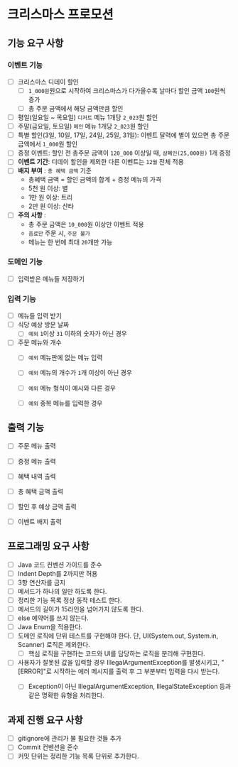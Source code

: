 # 크리스마스 프로모션

## 기능 요구 사항

### 이벤트 기능

- [ ] 크리스마스 디데이 할인
  - [ ] `1_000원`원으로 시작하여 크리스마스가 다가올수록 날마다 할인 금액 `100`원씩 증가
  - [ ] 총 주문 금액에서 해당 금액만큼 할인
- [ ] 평일(일요일 ~ 목요일) `디저트` 메뉴 1개당 `2_023`원 할인 
- [ ] 주말(금요일, 토요일) `메인` 메뉴 1개당 `2_023`원 할인
- [ ] 특별 할인(3일, 10일, 17일, 24일, 25일, 31일): 이벤트 달력에 별이 있으면 총 주문 금액에서 `1_000`원 할인
- [ ] 증정 이벤트: 할인 전 총주문 금액이 `120_000` 이상일 때, `샴폐인(25,000원)` 1개 증정
- [ ] **이벤트 기간**: 디데이 할인을 제외한 다른 이벤트는 `12월` 전체 적용
- [ ] **배지 부여** : `총 혜택 금액` 기준 
  - 총혜택 금액 = 할인 금액의 합계 + 증정 메뉴의 가격 
  - 5천 원 이상: 별
  - 1만 원 이상: 트리
  - 2만 원 이상: 산타
- [ ] **주의 사항** :
  - 총 주문 금액은 `10_000`원 이상만 이벤트 적용
  - `음료만` 주문 시, `주문 불가`
  - 메뉴는 한 번에 최대 `20`개만 가능 

### 도메인 기능
- [ ] 입력받은 메뉴들 저장하기


### 입력 기능

- [ ] 메뉴들 입력 받기
- [ ] 식당 예상 방문 날짜
  - [ ] `예외` `1`이상 `31` 이하의 숫자가 아닌 경우 
- [ ] 주문 메뉴와 개수
  - [ ] `예외` 메뉴판에 없는 메뉴 입력
  - [ ] `예외` 메뉴의 개수가 `1`개 이상이 아닌 경우
  - [ ] `예외` 메뉴 형식이 예시와 다른 경우
  - [ ] `예외` 중복 메뉴를 입력한 경우


## 출력 기능

- [ ] 주문 메뉴 출력
- [ ] 증정 메뉴 출력
- [ ] 혜택 내역 출력
- [ ] 총 혜택 금액 출력
- [ ] 할인 후 예상 금액 출력
- [ ] 이벤트 배지 출력


## 프로그래밍 요구 사항

- [ ] Java 코드 컨벤션 가이드를 준수
- [ ] Indent Depth를 2까지만 허용
- [ ] 3항 연산자를 금지
- [ ] 메서드가 하나의 일만 하도록 한다.
- [ ] 정리한 기능 목록 정상 동작 테스트 한다.
- [ ] 메서드의 길이가 15라인을 넘어가지 않도록 한다.
- [ ] else 예약어를 쓰지 않는다.
- [ ] Java Enum을 적용한다.
- [ ] 도메인 로직에 단위 테스트를 구현해야 한다. 단, UI(System.out, System.in, Scanner) 로직은 제외한다.
    - [ ] 핵심 로직을 구현하는 코드와 UI를 담당하는 로직을 분리해 구현한다.
- [ ] 사용자가 잘못된 값을 입력할 경우 IllegalArgumentException를 발생시키고, "[ERROR]"로 시작하는 에러 메시지를 출력 후 그 부분부터 입력을 다시 받는다.
    - [ ] Exception이 아닌 IllegalArgumentException, IllegalStateException 등과 같은 명확한 유형을 처리한다.


## 과제 진행 요구 사항

- [ ] gitignore에 관리가 불 필요한 것들 추가
- [ ] Commit 컨벤션을 준수
- [ ] 커밋 단위는 정리한 기능 목록 단위로 추가한다.